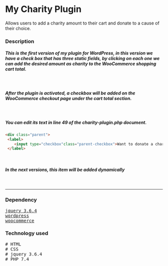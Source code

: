 <div>
  <h1>My Charity Plugin</h1>
</div>

<p>Allows users to add a charity amount to their cart and donate to a cause of their choice.
</p>

<h3>Description</h3>

##### This is the first version of my plugin for WordPress, in this version we have a check box that has three static fields, by clicking on each one we can add the desired amount as charity to the WooCommerce shopping cart total.
<br>

##### After the plugin is activated, a checkbox will be added on the WooCommerce checkout page under the cart total section.
<br>

##### You can edit its text in line 49 of the charity-plugin.php document.
``` html
<div class="parent">
 <label>
    <input type="checkbox"class="parent-checkbox">Want to donate a charity?
 </label>
```
<br>

##### In the next versions, this item will be added dynamically

<br>

---
<h3>Dependency</h3>
<pre>
<a href="https://code.jquery.com/jquery-3.6.4.min.js" target="_blank">jquery 3.6.4</a>
<a href="https://wordpress.org/download/">wordpress</a>
<a href="https://wordpress.org/plugins/woocommerce/">woocommerce</a>
</pre>

<h3>Technology used</h3>
<pre>
# HTML
# CSS
# jquery 3.6.4
# PHP 7.4
</pre>

